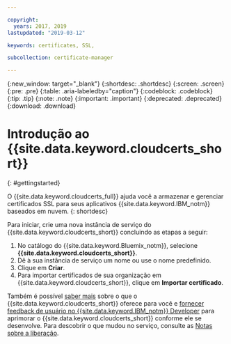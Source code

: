 ```yaml
---

copyright:
  years: 2017, 2019
lastupdated: "2019-03-12"

keywords: certificates, SSL, 

subcollection: certificate-manager

---
```


{:new_window: target="_blank"}
{:shortdesc: .shortdesc}
{:screen: .screen}
{:pre: .pre}
{:table: .aria-labeledby="caption"}
{:codeblock: .codeblock}
{:tip: .tip}
{:note: .note}
{:important: .important}
{:deprecated: .deprecated}
{:download: .download}

# Introdução ao {{site.data.keyword.cloudcerts_short}}
{: #gettingstarted}

O {{site.data.keyword.cloudcerts_full}} ajuda você a armazenar e gerenciar certificados SSL para seus aplicativos
{{site.data.keyword.IBM_notm}} baseados em nuvem.
{: shortdesc}

Para iniciar, crie uma nova instância de serviço do {{site.data.keyword.cloudcerts_short}} concluindo as etapas a seguir:

1. No catálogo do {{site.data.keyword.Bluemix_notm}}, selecione **{{site.data.keyword.cloudcerts_short}}**.
2. Dê à sua instância de serviço um nome ou use o nome predefinido.
3. Clique em **Criar**.
4. Para importar certificados de sua organização em {{site.data.keyword.cloudcerts_short}}, clique em
**Importar certificado**.  

Também é possível [saber mais](/docs/services/certificate-manager?topic=certificate-manager-about-certificate-manager#about-certificate-manager) sobre o que o {{site.data.keyword.cloudcerts_short}} oferece para você e [fornecer feedback de usuário no {{site.data.keyword.IBM_notm}} Developer](/docs/services/certificate-manager?topic=certificate-manager-troubleshooting#getting-help-and-support) para aprimorar o {{site.data.keyword.cloudcerts_short}} conforme ele se desenvolve. Para descobrir
o que mudou no serviço, consulte as [Notas sobre a liberação](/docs/services/certificate-manager?topic=certificate-manager-release-notes#release-notes).
